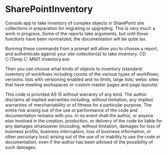# SharePointInventory
Console app to take inventory of complex objects in SharePoint site collections in preparation for migrating or upgrading.  This is very much a work in progress.  Some of the reports take arguments, but until those functions have been normalized, the documentation will be quite lax.

Running these commands from a prompt will allow you to choose a report, and authenticate against your site collection(s) to take inventory.
CD C:\Temp
C:
MNIT.Inventory.exe

Then you can choose what kinds of objects to inventory (standard: inventory of workflows including counts of the various types of workflows; versions: lists with versioning enabled and no limits, large lists; webs: sites that have meeting workspaces or custom master pages and page layouts)

This code is provided AS IS without warranty of any kind. The author disclaims all implied warranties including, without limitation, any implied warranties of merchantability or of fitness for a particular purpose. The entire risk arising out of the use or performance of the code and documentation remains with you. In no event shall the author, or anyone else involved in the creation, production, or delivery of the code be liable for any damages whatsoever (including, without limitation, damages for loss of business profits, business interruption, loss of business information, or other pecuniary loss) arising out of the use of or inability to use the code or documentation, even if the author has been advised of the possibility of such damages.

